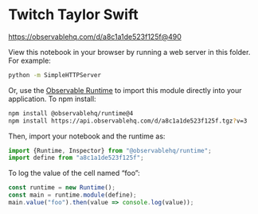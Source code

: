 # Twitch Taylor Swift

https://observablehq.com/d/a8c1a1de523f125f@490

View this notebook in your browser by running a web server in this folder. For
example:

~~~sh
python -m SimpleHTTPServer
~~~

Or, use the [Observable Runtime](https://github.com/observablehq/runtime) to
import this module directly into your application. To npm install:

~~~sh
npm install @observablehq/runtime@4
npm install https://api.observablehq.com/d/a8c1a1de523f125f.tgz?v=3
~~~

Then, import your notebook and the runtime as:

~~~js
import {Runtime, Inspector} from "@observablehq/runtime";
import define from "a8c1a1de523f125f";
~~~

To log the value of the cell named “foo”:

~~~js
const runtime = new Runtime();
const main = runtime.module(define);
main.value("foo").then(value => console.log(value));
~~~
